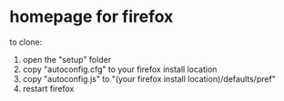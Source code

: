 # homepage for firefox
to clone:
1. open the "setup" folder
2. copy "autoconfig.cfg" to your firefox install location
3. copy "autoconfig.js" to  "(your firefox install location)/defaults/pref"
4. restart firefox